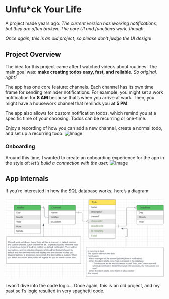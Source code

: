 # Unfu*ck Your Life
A project made years ago. *The current version has working notifications, but they are often broken. The core UI and functions work, though.*

*Once again, this is an old project, so please don’t judge the UI design!*

## Project Overview
The idea for this project came after I watched videos about routines. The main goal was: **make creating todos easy, fast, and reliable.** *So original, right?*

The app has one core feature: channels. Each channel has its own time frame for sending reminder notifications. For example, you might set a work notification for **8 AM** because that’s when you arrive at work. Then, you might have a housework channel that reminds you at **5 PM**.

The app also allows for custom notification todos, which remind you at a specific time of your choosing. Todos can be recurring or one-time.

Enjoy a recording of how you can add a new channel, create a normal todo, and set up a recurring todo:
![Image](https://github.com/user-attachments/assets/49616e16-52fe-4bd4-8cfa-e0943c6e04fd)

### Onboarding
Around this time, I wanted to create an onboarding experience for the app in the style of: *let’s build a connection with the user.*
![Image](https://github.com/user-attachments/assets/6c656189-207a-44cc-9280-b05ddf94ca66)

## App Internals
If you’re interested in how the SQL database works, here’s a diagram:

<img src="https://github.com/JanKubesIsBest/Todo-app/blob/main/lib/model/database/model_diagram/model_diagram.png">

I won’t dive into the code logic… Once again, this is an old project, and my past self’s logic resulted in very spaghetti code.
